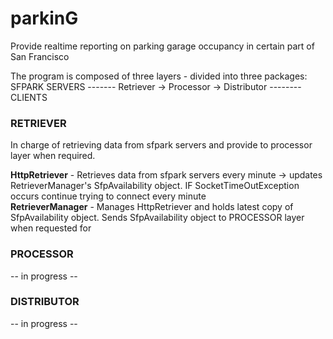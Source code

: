 # parkinG
Provide realtime reporting on parking garage occupancy in certain part of San Francisco

The program is composed of three layers - divided into three packages:</br>
 SFPARK SERVERS -------  Retriever   ->    Processor   ->    Distributor -------- CLIENTS
  
<h3>RETRIEVER</h3>
In charge of retrieving data from sfpark servers and provide to processor layer when required.

<b>HttpRetriever</b> - Retrieves data from sfpark servers every minute -> updates RetrieverManager's SfpAvailability object. IF SocketTimeOutException occurs continue trying to connect every minute</br>
<b>RetrieverManager</b> - Manages HttpRetriever and holds latest copy of SfpAvailability object.
                   Sends SfpAvailability object to PROCESSOR layer when requested for</br>

<h3>PROCESSOR</h3>
-- in progress --

<h3>DISTRIBUTOR</h3>
-- in progress --
